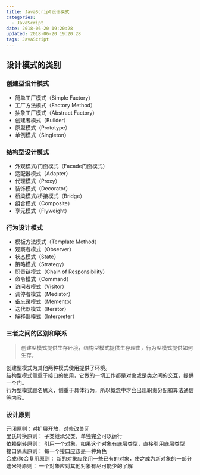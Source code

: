 ```yaml
---
title: JavaScript设计模式
categories:
  - JavaScript
date: 2018-06-20 19:20:28
updated: 2018-06-20 19:20:28
tags: JavaScript
---
```

## 设计模式的类别
### 创建型设计模式
* 简单工厂模式（Simple Factory）
* 工厂方法模式（Factory Method）
* 抽象工厂模式（Abstract Factory）
* 创建者模式（Builder）
* 原型模式（Prototype）
* 单例模式（Singleton）
### 结构型设计模式
* 外观模式/门面模式（Facade门面模式）
* 适配器模式（Adapter）
* 代理模式（Proxy）
* 装饰模式（Decorator）
* 桥梁模式/桥接模式（Bridge）
* 组合模式（Composite）
* 享元模式（Flyweight）
### 行为设计模式 
* 模板方法模式（Template Method）
* 观察者模式（Observer）
* 状态模式（State）
* 策略模式（Strategy）
* 职责链模式（Chain of Responsibility）
* 命令模式（Command）
* 访问者模式（Visitor）
* 调停者模式（Mediator）
* 备忘录模式（Memento）
* 迭代器模式（Iterator）
* 解释器模式（Interpreter）

### 三者之间的区别和联系  

> 创建型模式提供生存环境，结构型模式提供生存理由，行为型模式提供如何生存。

创建型模式为其他两种模式使用提供了环境。  
结构型模式侧重于接口的使用，它做的一切工作都是对象或是类之间的交互，提供一个门。  
行为型模式顾名思义，侧重于具体行为，所以概念中才会出现职责分配和算法通信等内容。  

### 设计原则
开闭原则：对扩展开放，对修改关闭  
里氏转换原则： 子类继承父类，单独完全可以运行  
依赖倒转原则： 引用一个对象，如果这个对象有底层类型，直接引用底层类型  
接口隔离原则： 每一个接口应该是一种角色  
合成/聚合复用原则： 新的对象应使用一些已有的对象，使之成为新对象的一部分  
迪米特原则： 一个对象应对其他对象有尽可能少的了解  